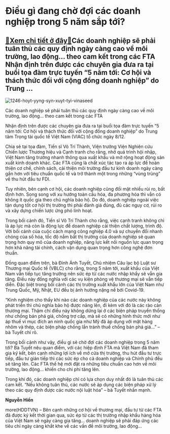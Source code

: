 Điều gì đang chờ đợi các doanh nghiệp trong 5 năm sắp tới?
==========================================================

[:gift:Xem chi tiết ở đây:gift:](https://hddtvn.com/dieu-gi-dang-cho-doi-cac-doanh-nghiep-trong-5-nam-sap-toi/)Các doanh nghiệp sẽ phải tuân thủ các quy định ngày càng cao về môi trường, lao động… theo cam kết trong các FTA Nhận định trên được các chuyên gia đưa ra tại buổi tọa đàm trực tuyến “5 năm tới: Cơ hội và thách thức đối với cộng đồng doanh nghiệp” do Trung …
------------------------------------------------------------------------------------------------------------------------------------------------------------------------------------------------------------------------------------------------------------------





![1246-hoyt-yyng-syn-xuyt-tyi-vinaseed](https://hddtvn.com/wp-content/uploads/2021/01/1246_HoYt_YYng_sYn_xuYt_tYi_Vinaseed..jpg "Hoạt động sản xuất gạo tại Vinaseed")


Các doanh nghiệp sẽ phải tuân thủ các quy định ngày càng cao về môi trường, lao động… theo cam kết trong các FTA



Nhận định trên được các chuyên gia đưa ra tại buổi tọa đàm trực tuyến “5 năm tới: Cơ hội và thách thức đối với cộng đồng doanh nghiệp” do Trung tâm Trọng tài quốc tế Việt Nam (VIAC) tổ chức ngày 8/12.


Chia sẻ tại tọa đàm, Tiến sĩ Võ Trí Thành, Viện trưởng Viện Nghiên cứu Chiến lược Thương hiệu và Cạnh tranh cho rằng, nhờ quá trình hội nhập, Việt Nam tăng trưởng nhanh thông qua xuất khẩu và mở rộng hoạt động sản xuất kinh doanh khác. Các FTA cũng là chất xúc tác tạo ra áp lực để hoàn thiện cơ chế, chính sách, cải thiện môi trường đầu tư kinh doanh ngày càng gần hơn với tiêu chuẩn quốc tế và trở thành một trong những “vùng trũng” về thu hút đầu tư FDI.


Tuy nhiên, bên cạnh cơ hội, các doanh nghiệp cũng đối mặt nhiều rủi ro, bất định hơn. Song song với xu hướng toàn cầu hóa, đa phương hóa thì vẫn có không ít quốc gia theo chủ nghĩa bảo hộ. Do đó, doanh nghiệp ngoài việc tận dụng tốt cơ hội thị trường thì phải đánh giá đúng, đủ các nguy cơ, rủi ro và xây dựng chiến lược ứng phó linh hoạt.


Trong bối cảnh đó, Tiến sĩ Võ Trí Thành cho rằng, việc cạnh tranh không chỉ là áp lực mà còn là động lực để doanh nghiệp cải thiện chất lượng, trình độ. Với bối cảnh của cuộc cách mạng công nghiệp 4.0 và sự chuyển đổi nhanh chóng của số hóa, tốc độ nắm bắt thị trường của doanh nghiệp sẽ quan trọng hơn quy mô của doanh nghiệp, năng lực kết nối nguồn lực quan trọng hơn khả năng tài chính, cách vận dụng quan trọng hơn công nghệ đơn thuần.


Đồng quan điểm trên, bà Đinh Ánh Tuyết, Chủ nhiệm Câu lạc bộ Luật sư Thương mại Quốc tế (VBLC) cho rằng, trong 5 năm tới, xuất khẩu của Việt Nam vẫn tiếp tục tăng trưởng nên sức ép từ các nước nhập khẩy sẽ vẫn gia tăng. Điều này đồng nghĩa với các vụ kiện phòng vệ thương mại sẽ vẫn tiếp diễn. Đặc biệt trong bối cảnh các thị trường xuất khẩu lớn của Việt Nam như Trung Quốc, Mỹ, Nhật, EU đều bị ảnh hưởng nặng nề bởi Covid-19.


“Kinh nghiệm cho thấy khi nào các doanh nghiệp của các nước này không phát triển thì chủ nghĩa bảo hộ được nâng lên, đi kèm với đó là các rào cản thương mại. Thậm chí điều này không dừng lại ở các biện pháp truyền thống như chống bán phá giá, chống trợ cấp, mà sẽ có những hình thức mới như áp thuế vì mục đích an ninh quốc gia như Mỹ đã áp dụng với mặt hàng nhôm và thép, các biện pháp chống lẩn tránh thuế chống bán phá giá…” – bà Tuyết chỉ rõ.


Trong bối cảnh như vậy, điều gì sẽ chờ đợi các doanh nghiệp trong 5 năm tới? Bà Tuyết nêu quan điểm, với các hiệp định FTA mà Việt Nam đã tham gia ký kết, bên cạnh những lợi ích về mở cửa thị trường, thu hút đầu tư trực tiếp, đầu tư gián tiếp thì các sức ép cho cả doanh nghiệp và Chính phủ đều sẽ tăng lên. Các FTA thế hệ mới đặt ra những tiêu chuẩn cao hơn về môi trường, lao động… khiến cho chi phí tăng lên.


Trong khi đó, các doanh nghiệp chỉ có lựa chọn duy nhất đó là tuân thủ các cam kết. “Nếu không tuân thủ, các nước sẽ áp dụng các biện pháp xử lý theo các quy định được các nước nội luật hóa” – bà Tuyết nhấn mạnh.




**Nguyễn Hiền**



more(HDDTVN) – Bên cạnh những cơ hội về thương mại, đầu tư từ các FTA đã được ký kết thời gian qua, sức ép từ các thị trường nhập khẩu hàng hóa của Việt Nam sẽ ngày càng gia tăng… doanh nghiệp sẽ phải đáp ứng các tiêu chỉ ngày càng khắt khe về các vấn đề môi trường, lao động…

